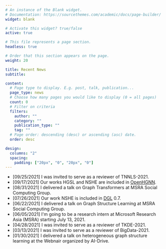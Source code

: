 ```yaml
---
# An instance of the Blank widget.
# Documentation: https://sourcethemes.com/academic/docs/page-builder/
widget: blank

# Activate this widget? true/false
active: true

# This file represents a page section.
headless: true

# Order that this section appears on the page.
weight: 20

title: Recent News
subtitle:

content:
  # Page type to display. E.g. post, talk, publication...
  page_type: news
  # Choose how many pages you would like to display (0 = all pages)
  count: 0
  # Filter on criteria
  filters:
    author: ""
    category: ""
    publication_type: ""
    tag: ""
  # Page order: descending (desc) or ascending (asc) date.
  order: desc

design:
  columns: "2"
  spacing:
    padding: ["20px", "0", "20px", "0"]
---
```

* [09/25/2021] I was invited to serve as a reviewer of TNNLS-2021.
* [09/17/2021] Our works HGSL and NSHE are included in [OpenHGNN](https://github.com/BUPT-GAMMA/OpenHGNN).
* [08/31/2021] I delivered a talk on Graph Transformers at MSRA Social Computing Group.
* [07/26/2021] Our work NSHE is included in [DGL](https://www.dgl.ai) 0.7.
* [06/22/2021] I delivered a talk on Graph Structure Learning at MSRA Social Computing Group.
* [06/05/2021] I'm going to be a research intern at Microsoft Research Asia (MSRA) starting July 13, 2021.
* [04/28/2021] I was invited to serve as a reviewer of TKDE-2021.
* [03/13/2021] I was invited to serve as a reviewer of BigData-2021.
* [01/30/2021] I delivered a talk on heterogeneous graph structure learning at the Webnair organized by AI-Drive.

